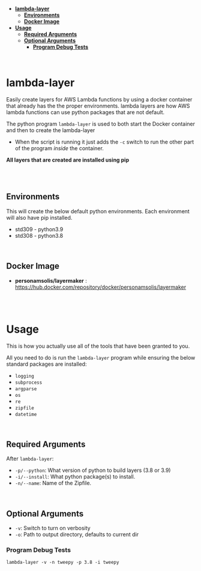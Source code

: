 - [**lambda-layer**](#lambda-layer)
  - [**Environments**](#environments)
  - [**Docker Image**](#docker-image)
- [**Usage**](#usage)
  - [**Required Arguments**](#required-arguments)
  - [**Optional Arguments**](#optional-arguments)
    - [**Program Debug Tests**](#program-debug-tests)

<br>

# **lambda-layer**
Easily create layers for AWS Lambda functions by using a docker container that already has the the proper environments. lambda layers are how AWS lambda functions can use python packages that are not default.

The python program `lambda-layer` is used to both start the Docker container and then to create the lambda-layer
* When the script is running it just adds the `-c` switch to run the other part of the program *inside* the container.

**All layers that are created are installed using pip**

<br>

<br>

## **Environments**
This will create the below default python environments. Each environment will also have pip installed.

* std309 - python3.9
* std308 - python3.8

<br>

## **Docker Image**

* **personamsolis/layermaker** : https://hub.docker.com/repository/docker/personamsolis/layermaker

<br>

<br>

# **Usage**
This is how you actually use all of the tools that have been granted to you.

All you need to do is run the `lambda-layer` program while ensuring the below standard packages are installed:
* `logging`
* `subprocess`
* `argparse`
* `os`
* `re`
* `zipfile`
* `datetime`

<br>

## **Required Arguments**
After `lambda-layer`:

* `-p/--python`: What version of python to build layers (3.8 or 3.9)
* `-i/--install`: What python package(s) to install.
* `-n/--name`: Name of the Zipfile.

<br>


## **Optional Arguments**
* `-v`: Switch to turn on verbosity
* `-o`: Path to output directory, defaults to current dir


### **Program Debug Tests**
`lambda-layer -v -n tweepy -p 3.8 -i tweepy`
